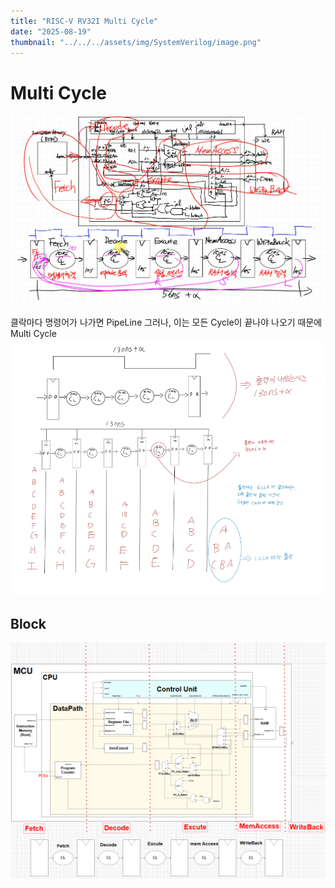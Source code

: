 ```yaml
---
title: "RISC-V RV32I Multi Cycle"
date: "2025-08-19"
thumbnail: "../../../assets/img/SystemVerilog/image.png"
---
```


# Multi Cycle
![alt text](../../../assets/img/CPU/Multi_Cycle/image.png)

클락마다 명령어가 나가면 PipeLine 그러나, 이는 모든 Cycle이 끝나야 나오기 때문에 Multi Cycle
![alt text](../../../assets/img/CPU/Multi_Cycle/전환.png)

## Block
![alt text](../../../assets/img/CPU/Multi_Cycle/Block.png)